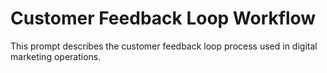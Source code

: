 # Customer Feedback Loop Workflow

This prompt describes the customer feedback loop process used in digital marketing operations.
